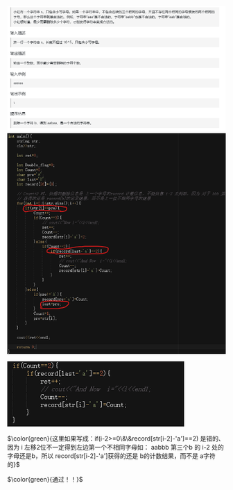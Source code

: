 # 
![alt text](image-25.png)
![alt text](image-24.png)

![alt text](image-26.png)

$\color{green}{这里如果写成：if(i-2>=0\&\&record[str[i-2]-'a']==2) 是错的、因为 i 左移2位不一定得到左边第一个不相同字母如： aabbb 第三个b 的 i-2 处的字母还是b，所以 record[str[i-2]-'a']获得的还是 b的计数结果，而不是 a字符的}$

$\color{green}{通过！！}$
